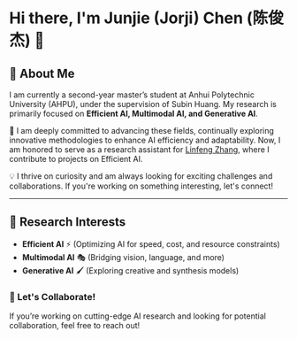 # Hi there, I'm Junjie (Jorji) Chen (陈俊杰) 👋

## 🚀 About Me
I am currently a second-year master’s student at Anhui Polytechnic University (AHPU), under the supervision of Subin Huang. My research is primarily focused on **Efficient AI, Multimodal AI, and Generative AI**.

🌱 I am deeply committed to advancing these fields, continually exploring innovative methodologies to enhance AI efficiency and adaptability. Now, I am honored to serve as a research assistant for [Linfeng Zhang](http://www.zhanglinfeng.tech/), where I contribute to projects on Efficient AI.

💡 I thrive on curiosity and am always looking for exciting challenges and collaborations. If you're working on something interesting, let's connect!

---

## 🔬 Research Interests
- **Efficient AI** ⚡ (Optimizing AI for speed, cost, and resource constraints)
- **Multimodal AI** 🎭 (Bridging vision, language, and more)
- **Generative AI** 🖌️ (Exploring creative and synthesis models)

### 💬 Let's Collaborate!
If you’re working on cutting-edge AI research and looking for potential collaboration, feel free to reach out!
